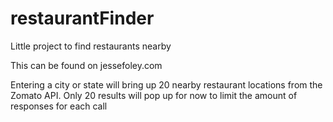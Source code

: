 # restaurantFinder
Little project to find restaurants nearby

This can be found on <a>jessefoley.com</a>

Entering a city or state will bring up 20 nearby restaurant locations from the Zomato API. Only 20 results will pop up for now to limit the amount of responses for each call
